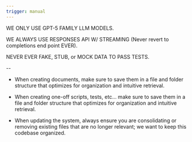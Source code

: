 ```yaml
---
trigger: manual
---
```


WE ONLY USE GPT-5 FAMILY LLM MODELS. 

WE ALWAYS USE RESPONSES API W/ STREAMING (Never revert to completions end point EVER). 

NEVER EVER FAKE, STUB, or MOCK DATA TO PASS TESTS.

--

- When creating documents, make sure to save them in a file and folder structure that optimizes for organization and intuitive retrieval. 

- When creating one-off scripts, tests, etc... make sure to save them in a file and folder structure that optimizes for organization and intuitive retrieval. 

- When updating the system, always ensure you are consolidating or removing existing files that are no longer relevant; we want to keep this codebase organized. 